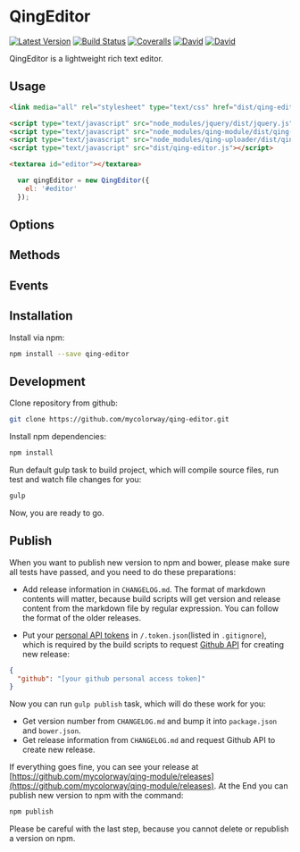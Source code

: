 # QingEditor

[![Latest Version](https://img.shields.io/npm/v/qing-editor.svg)](https://www.npmjs.com/package/qing-editor)
[![Build Status](https://img.shields.io/travis/mycolorway/qing-editor.svg)](https://travis-ci.org/mycolorway/qing-editor)
[![Coveralls](https://img.shields.io/coveralls/mycolorway/qing-editor.svg)](https://coveralls.io/github/mycolorway/qing-editor)
[![David](https://img.shields.io/david/mycolorway/qing-editor.svg)](https://david-dm.org/mycolorway/qing-editor)
[![David](https://img.shields.io/david/dev/mycolorway/qing-editor.svg)](https://david-dm.org/mycolorway/qing-editor#info=devDependencies)

QingEditor is a lightweight rich text editor.

## Usage

```html
<link media="all" rel="stylesheet" type="text/css" href="dist/qing-editor.css">

<script type="text/javascript" src="node_modules/jquery/dist/jquery.js"></script>
<script type="text/javascript" src="node_modules/qing-module/dist/qing-module.js"></script>
<script type="text/javascript" src="node_modules/qing-uploader/dist/qing-uploader.js"></script>
<script type="text/javascript" src="dist/qing-editor.js"></script>

<textarea id="editor"></textarea>
```

```js
  var qingEditor = new QingEditor({
    el: '#editor'
  });
```

## Options

## Methods

## Events

## Installation

Install via npm:

```bash
npm install --save qing-editor
```

## Development

Clone repository from github:

```bash
git clone https://github.com/mycolorway/qing-editor.git
```

Install npm dependencies:

```bash
npm install
```

Run default gulp task to build project, which will compile source files, run test and watch file changes for you:

```bash
gulp
```

Now, you are ready to go.

## Publish

When you want to publish new version to npm and bower, please make sure all tests have passed, and you need to do these preparations:

* Add release information in `CHANGELOG.md`. The format of markdown contents will matter, because build scripts will get version and release content from the markdown file by regular expression. You can follow the format of the older releases.

* Put your [personal API tokens](https://github.com/blog/1509-personal-api-tokens) in `/.token.json`(listed in `.gitignore`), which is required by the build scripts to request [Github API](https://developer.github.com/v3/) for creating new release:

```json
{
  "github": "[your github personal access token]"
}
```

Now you can run `gulp publish` task, which will do these work for you:

* Get version number from `CHANGELOG.md` and bump it into `package.json` and `bower.json`.
* Get release information from `CHANGELOG.md` and request Github API to create new release.

If everything goes fine, you can see your release at [https://github.com/mycolorway/qing-module/releases](https://github.com/mycolorway/qing-module/releases). At the End you can publish new version to npm with the command:

```bash
npm publish
```

Please be careful with the last step, because you cannot delete or republish a version on npm.

